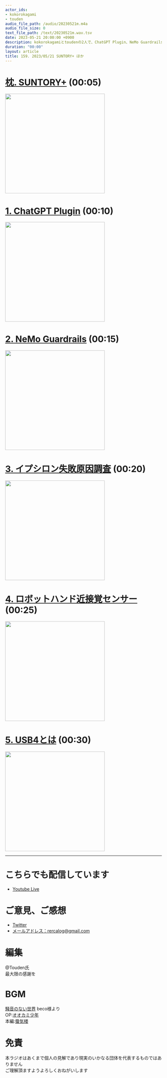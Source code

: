 ```yaml
---
actor_ids:
- kokorokagami
- touden
audio_file_path: /audio/20230521m.m4a
audio_file_size: 0
text_file_path: /text/20230521m.wav.tsv
date: 2023-05-21 20:00:00 +0900
description: kokorokagamiとtoudenの2人で、ChatGPT Plugin、NeMo Guardrails など について話しました。
duration: "00:00"
layout: article
title: 159. 2023/05/21 SUNTORY+ ほか
---
```


# [枕. SUNTORY+](https://www.suntory.co.jp/company/digital/innovation/suntoryplus.html) (00:05)

[<img src="https://www.suntory.co.jp/company/digital/assets/img/contents/img_suntoryplus_1.webp" width="320dp">](https://www.suntory.co.jp/company/digital/innovation/suntoryplus.html)

# [1. ChatGPT Plugin](https://openai.com/blog/chatgpt-plugins) (00:10)

[<img src="https://images.openai.com/blob/c51f2c96-3595-48ae-9fb6-165563fbb086/chat-plugins.png?trim=0,0,0,0&width=1400" width="320dp">](https://openai.com/blog/chatgpt-plugins)

# [2. NeMo Guardrails](https://pc.watch.impress.co.jp/docs/news/1496406.html) (00:15)

[<img src="https://asset.watch.impress.co.jp/img/pcw/docs/1496/406/001_l.jpg" width="320dp">](https://pc.watch.impress.co.jp/docs/news/1496406.html)

# [3. イプシロン失敗原因調査](https://www.sankei.com/article/20230519-JWH2ZND4BFLTLGHIYVAQFXV5VQ/) (00:20)

[<img src="https://www.sankei.com/resizer/6O16D5vx6HRRGdQZ7eCSqwli1Nc=/730x0/smart/filters:quality(50)/cloudfront-ap-northeast-1.images.arcpublishing.com/sankei/4IGZVJXH6JO7NEVXV7TSD4ZJ34.jpg" width="320dp">](https://www.sankei.com/article/20230519-JWH2ZND4BFLTLGHIYVAQFXV5VQ/)

# [4. ロボットハンド近接覚センサー](https://monoist.itmedia.co.jp/mn/articles/2305/17/news075.html) (00:25)

[<img src="https://image.itmedia.co.jp/mn/articles/2305/17/mn0517_thinker_001_w400.jpg" width="320dp">](https://monoist.itmedia.co.jp/mn/articles/2305/17/news075.html)

# [5. USB4とは](https://www.logitec.co.jp/data_recovery/column/vol121/) (00:30)

[<img src="https://www.nichepcgamer.com/wp-content/uploads/2022/10/usb-names.jpg" width="320dp">](https://www.logitec.co.jp/data_recovery/column/vol121/)

___

# こちらでも配信しています
- [Youtube Live](https://www.youtube.com/channel/UCD1zo-WnyFdE5w0pqvKblkA)

# ご意見、ご感想
- [Twitter](https://twitter.com/recalog1)
- [メールアドレス：rercalog@gmail.com](rercalog@gmail.com)

# 編集

@Touden氏  
最大限の感謝を  

# BGM

[騒音のない世界](http://noiselessworld.net/) beco様より  
OP:[オオカミ少年](https://soundcloud.com/baron1_3/wolfboy)  
本編:[蜃気楼](https://soundcloud.com/baron1_3/shinkirou)  

# 免責

本ラジオはあくまで個人の見解であり現実のいかなる団体を代表するものではありません  
ご理解頂ますようよろしくおねがいします  
